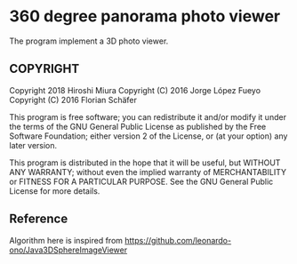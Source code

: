 360 degree panorama photo viewer
================================

The program implement a 3D photo viewer.

COPYRIGHT
---------

Copyright 2018 Hiroshi Miura
Copyright (C) 2016 Jorge López Fueyo
Copyright (C) 2016 Florian Schäfer

This program is free software; you can redistribute it and/or modify
it under the terms of the GNU General Public License as published by
the Free Software Foundation; either version 2 of the License, or
(at your option) any later version.

This program is distributed in the hope that it will be useful,
but WITHOUT ANY WARRANTY; without even the implied warranty of
MERCHANTABILITY or FITNESS FOR A PARTICULAR PURPOSE.  See the
GNU General Public License for more details.

Reference
---------

Algorithm here is inspired from
https://github.com/leonardo-ono/Java3DSphereImageViewer
